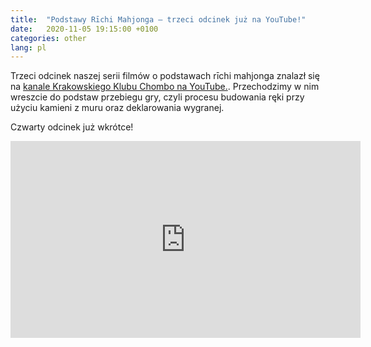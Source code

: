 ```yaml
---
title:  "Podstawy Rīchi Mahjonga — trzeci odcinek już na YouTube!"
date:   2020-11-05 19:15:00 +0100
categories: other
lang: pl
---
```


Trzeci odcinek naszej serii filmów o podstawach rīchi mahjonga znalazł się na [kanale Krakowskiego Klubu Chombo na YouTube.](https://www.youtube.com/channel/UCCsyYLtIHOPfZtL1o-iNzNA).
Przechodzimy w nim wreszcie do podstaw przebiegu gry, czyli procesu budowania ręki przy użyciu kamieni z muru oraz deklarowania wygranej.

Czwarty odcinek już wkrótce!

<iframe width="560" height="315" src="https://www.youtube.com/embed/OVM5trgXJz4" frameborder="0" allow="accelerometer; autoplay; encrypted-media; gyroscope; picture-in-picture" allowfullscreen></iframe>
